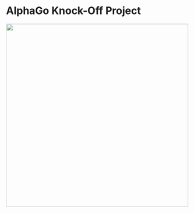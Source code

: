 # AlphaGo Knock-Off Project

<img src="https://github.com/simenrefsland/it3105-artificial-intelligence-programming/blob/master/.github/hex.gif" width=500px>

